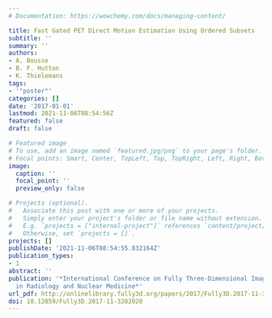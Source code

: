 ```yaml
---
# Documentation: https://wowchemy.com/docs/managing-content/

title: Fast Gated PET Direct Motion Estimation Using Ordered Subsets
subtitle: ''
summary: ''
authors:
- A. Bousse
- B. F. Hutton
- K. Thielemans
tags:
- '"poster"'
categories: []
date: '2017-01-01'
lastmod: 2021-11-06T08:54:56Z
featured: false
draft: false

# Featured image
# To use, add an image named `featured.jpg/png` to your page's folder.
# Focal points: Smart, Center, TopLeft, Top, TopRight, Left, Right, BottomLeft, Bottom, BottomRight.
image:
  caption: ''
  focal_point: ''
  preview_only: false

# Projects (optional).
#   Associate this post with one or more of your projects.
#   Simply enter your project's folder or file name without extension.
#   E.g. `projects = ["internal-project"]` references `content/project/deep-learning/index.md`.
#   Otherwise, set `projects = []`.
projects: []
publishDate: '2021-11-06T08:54:55.832164Z'
publication_types:
- 1
abstract: ''
publication: '*International Conference on Fully Three-Dimensional Image Reconstruction
  in Radiology and Nuclear Medicine*'
url_pdf: http://onlinelibrary.fully3d.org/papers/2017/Fully3D.2017-11-3202020.pdf
doi: 10.12059/Fully3D.2017-11-3202020
---
```

